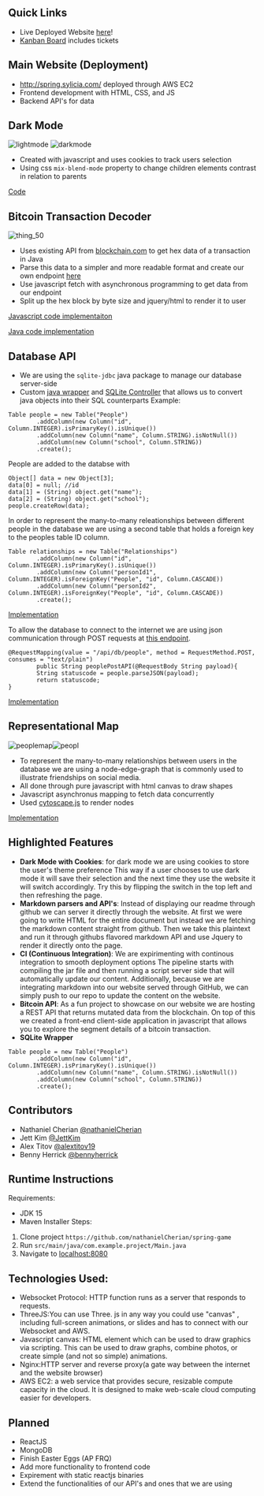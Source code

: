 ## Quick Links
- Live Deployed Website [here](http://spring.sylicia.com/)!
- [Kanban Board](https://github.com/nathanielCherian/spring-game/projects/1) includes tickets

## Main Website (Deployment)
- http://spring.sylicia.com/ deployed through AWS EC2
- Frontend development with HTML, CSS, and JS
- Backend API's for data

## Dark Mode
![lightmode](https://user-images.githubusercontent.com/54604091/110505920-75df4580-80b3-11eb-9e0b-4850122a5184.PNG)
![darkmode](https://user-images.githubusercontent.com/54604091/110505927-78419f80-80b3-11eb-8914-83a66514c8f4.PNG)
- Created with javascript and uses cookies to track users selection
- Using css `mix-blend-mode` property to change children elements contrast in relation to parents

[Code](https://github.com/nathanielCherian/spring-game/blob/master/src/main/resources/templates/fragments/header.html#L61-L110)


## Bitcoin Transaction Decoder
![thing_50](https://user-images.githubusercontent.com/54604091/110501593-2f87e780-80af-11eb-864d-49f24ca5cfd8.png)

- Uses existing API from [blockchain.com](https://www.blockchain.com/) to get hex data of a transaction in Java
- Parse this data to a simpler and more readable format and create our own endpoint [here](http://spring.sylicia.com/api/transaction/3492e0ec39cfc64d1478b1463498f4b4805dc26b51831da989127ef6d5eb1a530)
- Use javascript fetch with asynchronous programming to get data from our endpoint
- Split up the hex block by byte size and jquery/html to render it to user

[Javascript code implementaiton](https://github.com/nathanielCherian/spring-game/blob/master/src/main/resources/templates/bitcoin.html#L100-L187)

[Java code implementation](https://github.com/nathanielCherian/spring-game/blob/master/src/main/java/com/example/project/api/BitcoinAPI.java)
 
## Database API
- We are using the `sqlite-jdbc` java package to manage our database server-side
- Custom [java wrapper](https://github.com/nathanielCherian/spring-game/blob/master/src/main/java/com/example/project/Database/Table.java) and [SQLite Controller](https://github.com/nathanielCherian/spring-game/blob/master/src/main/java/com/example/project/Database/SQLiteController.java) that allows us to convert java objects into their SQL counterparts
Example:
```
Table people = new Table("People")
        .addColumn(new Column("id", Column.INTEGER).isPrimaryKey().isUnique())
        .addColumn(new Column("name", Column.STRING).isNotNull())
        .addColumn(new Column("school", Column.STRING))
        .create();
```
People are added to the databse with
```
Object[] data = new Object[3];
data[0] = null; //id
data[1] = (String) object.get("name");
data[2] = (String) object.get("school");
people.createRow(data);
```

In order to represent the many-to-many releationships between different people in the database we are using a second table that holds a foreign key to the peoples table ID column.
```
Table relationships = new Table("Relationships")
        .addColumn(new Column("id", Column.INTEGER).isPrimaryKey().isUnique())
        .addColumn(new Column("personId1", Column.INTEGER).isForeignKey("People", "id", Column.CASCADE))
        .addColumn(new Column("personId2", Column.INTEGER).isForeignKey("People", "id", Column.CASCADE))
        .create();
```

[Implementation](https://github.com/nathanielCherian/spring-game/blob/master/src/main/java/com/example/project/People/People.java#L49-L60)


To allow the database to connect to the internet we are using json communication through POST requests at [this endpoint](http://spring.sylicia.com/api/db/people).
```
@RequestMapping(value = "/api/db/people", method = RequestMethod.POST, consumes = "text/plain")
        public String peoplePostAPI(@RequestBody String payload){
        String statuscode = people.parseJSON(payload);
        return statuscode;
}
```
[Implementation](https://github.com/nathanielCherian/spring-game/blob/master/src/main/java/com/example/project/MainRESTController.java#L30-L64)

## Representational Map
![peoplemap](https://user-images.githubusercontent.com/54604091/110501261-d91aa900-80ae-11eb-9766-c499c9332bef.PNG)![peopl](https://user-images.githubusercontent.com/54604091/110505518-13864500-80b3-11eb-854b-9e3c48f51037.png)

- To represent the many-to-many relationships between users in the database we are using a node-edge-graph that is commonly used to illustrate friendships on social media.
- All done through pure javascript with html canvas to draw shapes
- Javascript asynchronus mapping to fetch data concurrently
- Used [cytoscape.js](https://js.cytoscape.org/) to render nodes

[Implementation](https://github.com/nathanielCherian/spring-game/blob/master/src/main/resources/templates/map.html#L158-L247)

## Highlighted Features
- **Dark Mode with Cookies**: for dark mode we are using cookies to store the user's theme preference
This way if a user chooses to use dark mode it will save their selection and the next time they use the
website it will switch accordingly. Try this by flipping the switch in the top left and then refreshing the page.
-  **Markdown parsers and API's**: Instead of displaying our readme through github we can server it directly
through the website. At first we were going to write HTML for the entire document but instead we are fetching the markdown content 
straight from github. Then we take this plaintext and run it through githubs flavored markdown API and use Jquery
to render it directly onto the page. 
- **CI (Continuous Integration)**: We are expirimenting with continous integration to smooth deployment options
The pipeline starts with compiling the jar file and then running a script server side that will automatically update our content. 
Additionally, because we are integrating markdown into our website served through GitHub, we can simply push to our repo
to update the content on the website. 
- **Bitcoin API**: As a fun project to showcase on our website we are hosting a REST API that returns mutated data from the 
blockchain. On top of this we created a front-end client-side application in javascript that allows you to explore the segment details
of a bitcoin transaction.
- **SQLite Wrapper**
```
Table people = new Table("People")
        .addColumn(new Column("id", Column.INTEGER).isPrimaryKey().isUnique())
        .addColumn(new Column("name", Column.STRING).isNotNull())
        .addColumn(new Column("school", Column.STRING))
        .create();
```
## Contributors
 - Nathaniel Cherian [@nathanielCherian](https://github.com/nathanielCherian) 
 - Jett Kim [@JettKim](https://github.com/JettKim)
 - Alex Titov [@alextitov19](https://github.com/alextitov19)
 - Benny Herrick [@bennyherrick](https://github.com/bennyherrick)

## Runtime Instructions
Requirements:
- JDK 15
- Maven Installer
Steps:
1. Clone project `https://github.com/nathanielCherian/spring-game`
2. Run `src/main/java/com.example.project/Main.java`
3. Navigate to [localhost:8080](http://localhost:8080/)

## Technologies Used:
- Websocket Protocol: HTTP function runs as a server that responds to requests.
- ThreeJS:You can use Three. js in any way you could use "canvas" , including full-screen animations, or slides and has to connect with our Websocket and AWS.
- Javascript canvas: HTML element which can be used to draw graphics via scripting. This can be used to draw graphs, combine photos, or create simple (and not so simple) animations.
- Nginx:HTTP server and reverse proxy(a gate way between the internet and the website browser)
- AWS EC2: a web service that provides secure, resizable compute capacity in the cloud. It is designed to make web-scale cloud computing easier for developers.

## Planned
- ReactJS
- MongoDB
- Finish Easter Eggs (AP FRQ)
- Add more functionality to frontend code
- Expirement with static reactjs binaries
- Extend the functionalities of our API's and ones that we are using


